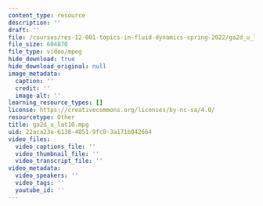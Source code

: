 ```yaml
---
content_type: resource
description: ''
draft: ''
file: /courses/res-12-001-topics-in-fluid-dynamics-spring-2022/ga2d_u_lat10.mpg
file_size: 604870
file_type: video/mpeg
hide_download: true
hide_download_original: null
image_metadata:
  caption: ''
  credit: ''
  image-alt: ''
learning_resource_types: []
license: https://creativecommons.org/licenses/by-nc-sa/4.0/
resourcetype: Other
title: ga2d_u_lat10.mpg
uid: 22aca23a-6138-4851-9fc0-3a171b042664
video_files:
  video_captions_file: ''
  video_thumbnail_file: ''
  video_transcript_file: ''
video_metadata:
  video_speakers: ''
  video_tags: ''
  youtube_id: ''
---
```

